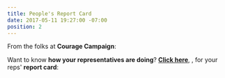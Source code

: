 ```yaml
---
title: People's Report Card
date: 2017-05-11 19:27:00 -07:00
position: 2
---
```


From the folks at **Courage Campaign**:

Want to know **how your representatives are doing**?  [**Click here**](http://www.couragescore.org/), , for your reps' **report card**:


